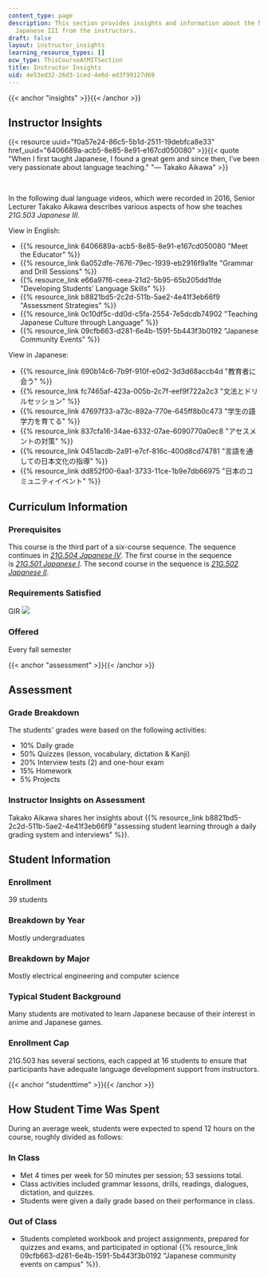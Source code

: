 ```yaml
---
content_type: page
description: This section provides insights and information about the MIT course 21G.503
  Japanese III from the instructors.
draft: false
layout: instructor_insights
learning_resource_types: []
ocw_type: ThisCourseAtMITSection
title: Instructor Insights
uid: 4e53ed32-26d3-1ced-4e6d-ed3f99127d69
---
```

{{< anchor "insights" >}}{{< /anchor >}}

## Instructor Insights

{{< resource uuid="f0a57e24-86c5-5b1d-2511-19debfca8e33" href_uuid="6406689a-acb5-8e85-8e91-e167cd050080" >}}{{< quote "When I first taught Japanese, I found a great gem and since then, I’ve been very passionate about language teaching." "— Takako Aikawa" >}}

 

In the following dual language videos, which were recorded in 2016, Senior Lecturer Takako Aikawa describes various aspects of how she teaches *21G.503 Japanese III*.

View in English:

- {{% resource_link 6406689a-acb5-8e85-8e91-e167cd050080 "Meet the Educator" %}}
- {{% resource_link 6a052dfe-7676-79ec-1939-eb2916f9a1fe "Grammar and Drill Sessions" %}}
- {{% resource_link e66a97f6-ceea-21d2-5b95-65b205dd1fde "Developing Students’ Language Skills" %}}
- {{% resource_link b8821bd5-2c2d-511b-5ae2-4e41f3eb66f9 "Assessment Strategies" %}}
- {{% resource_link 0c10df5c-dd0d-c5fa-2554-7e5dcdb74902 "Teaching Japanese Culture through Language" %}}
- {{% resource_link 09cfb663-d281-6e4b-1591-5b443f3b0192 "Japanese Community Events" %}}

View in Japanese:

- {{% resource_link 690b14c6-7b9f-910f-e0d2-3d3d68accb4d "教育者に会う" %}}
- {{% resource_link fc7465af-423a-005b-2c7f-eef9f722a2c3 "文法とドリルセッション" %}}
- {{% resource_link 47697f33-a73c-892a-770e-645ff8b0c473 "学生の語学力を育てる" %}} 
- {{% resource_link 837cfa16-34ae-6332-07ae-6090770a0ec8 "アセスメントの対策" %}}
- {{% resource_link 0451acdb-2a91-e7cf-816c-400d8cd74781 "言語を通しての日本文化の指導" %}}
- {{% resource_link dd852f00-6aa1-3733-11ce-1b9e7db66975 "日本のコミュニティイベント" %}}

## Curriculum Information

### Prerequisites

This course is the third part of a six-course sequence. The sequence continues in [*21G.504 Japanese IV*](/courses/21g-504-japanese-iv-spring-2009). The first course in the sequence is [*21G.501 Japanese I*](/courses/21g-501-japanese-i-fall-2019). The second course in the sequence is [*21G.502 Japanese II*](/courses/21g-502-japanese-ii-spring-2020).

### Requirements Satisfied

GIR ![](/images/educator/icon-question-gir.png)

### Offered

Every fall semester

{{< anchor "assessment" >}}{{< /anchor >}}

## Assessment

### Grade Breakdown

The students' grades were based on the following activities:

- 10% Daily grade
- 50% Quizzes (lesson, vocabulary, dictation & Kanji)
- 20% Interview tests (2) and one-hour exam
- 15% Homework
- 5% Projects

### Instructor Insights on Assessment

Takako Aikawa shares her insights about {{% resource_link b8821bd5-2c2d-511b-5ae2-4e41f3eb66f9 "assessing student learning through a daily grading system and interviews" %}}.

## Student Information

### Enrollment

39 students

### Breakdown by Year

Mostly undergraduates

### Breakdown by Major

Mostly electrical engineering and computer science

### Typical Student Background

Many students are motivated to learn Japanese because of their interest in anime and Japanese games.

### Enrollment Cap

21G.503 has several sections, each capped at 16 students to ensure that participants have adequate language development support from instructors.

{{< anchor "studenttime" >}}{{< /anchor >}}

## How Student Time Was Spent

During an average week, students were expected to spend 12 hours on the course, roughly divided as follows:

### In Class

- Met 4 times per week for 50 minutes per session; 53 sessions total.
- Class activities included grammar lessons, drills, readings, dialogues, dictation, and quizzes.
- Students were given a daily grade based on their performance in class.

### Out of Class

- Students completed workbook and project assignments, prepared for quizzes and exams, and participated in optional {{% resource_link 09cfb663-d281-6e4b-1591-5b443f3b0192 "Japanese community events on campus" %}}.